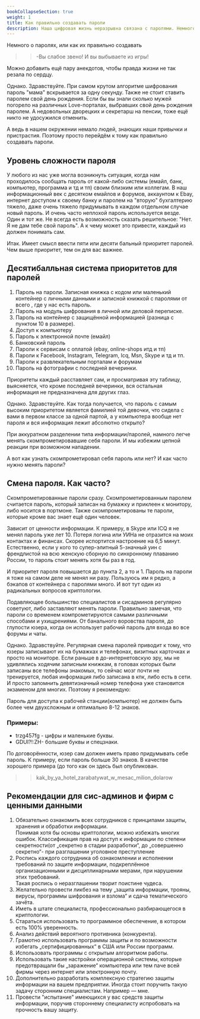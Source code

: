 ```yaml
---
bookCollapseSection: true
weight: 1
title: Как правильно создавать пароли
description: Наша цифровая жизнь неразрывна связана с паролями. Немного о том, как с ними можно работать
---
```


Немного о паролях, или как их правильно создавать

>>-Вы слабое звено! И вы выбываете из игры!

Можно добавить ещё пару анекдотов, чтобы правда жизни не так резала по сердцу.

Однако. Здравствуйте. При самом крутом алгоритме шифрования пароль "мама" вскрывается за одну секунду. Также не стоит ставить паролем свой день рождения. Если бы вы знали сколько мужей погорело на различных Love-порталах, выбравших свой день рождения паролем. А недовольных дворецких и секретарш на пенсии, тоже ещё никто не удосужился отменить. 

А ведь в нашем окружении немало людей, знающих наши привычки и пристрастия. Поэтому просто перейдём к тому как правильно создавать пароли.

## Уровень сложности пароля

У любого из нас уже могла возникнуть ситуация, когда нам проходилось сообщать пароль от какой-либо системы (емайл, банк, компьютер, программа и тд и тп) своим близким или коллегам. В наш информационный век с десятком емайлов и форумов, аккаунтом к Ebay, интернет доступом к своему банку и паролем на "вторую" бухгалтерию тяжело, даже очень тяжело придумывать в каждом отдельном случае новый пароль. И очень часто неплохой пароль используется везде. Один и тот же. Не всегда есть возможность сказать решительное: "Нет. Я не дам тебе свой пароль". А к чему может это привести, каждый из должен понимать сам.

Итак. Имеет смысл ввести пяти или десяти бальный приоритет паролей. Чем выше приоритет, тем он для вас важнее.

## Десятибалльная система приоритетов для паролей

1. Пароль на пароли. Записная книжка с кодом или маленький контейнер с личными данными и записной книжкой с паролями от всего , где у нас есть пароль.
2. Пароль на модуль шифрования в личной или деловой переписке.
3. Пароль на контейнер с защищённой информацией (разница с пунктом 10 в размере).
4. Доступ к компьютеру
5. Пароль к электронной почте (емайл)
6. Банковский пароль
7. Пароли к сервисам с оплатой (ebay, online-shops итд и тп)
8. Пароли к Facebook, Instagram, Telegram, Icq, Msn, Skype и тд и тп.
9. Пароли к развлекательным порталам и форумам
10. Пароль на фотографии с последней вечеринки.

Приоритеты каждый расставляет сам, и просматривая эту таблицу, выясняется, что кроме последней вечеринки, вся остальная информация не предназначена для других глаз. 

Однако. Здравствуйте. Как тогда получается, что пароль с самым высоким приоритетом является фамилией той девочки, что сидела с вами в первом классе за одной партой, а у компьютера вообще нет пароля и вся информация лежит абсолютно открыто? 

При аккуратном разделении типа информации/паролей, намного легче менять скомпрометировавшие себя пароли. И мы избежим цепной реакции при возможном нападении.

А вот как узнать скомпрометировал себя пароль или нет? И как часто нужно менять пароли?

## Смена пароля. Как часто?

Скомпрометированные пароли сразу. Скомпрометированным паролем считается пароль, который записан на бумажку и приклеен к монитору, либо носится в портмоне. Также скомпрометированы те пароли, которые кроме вас знает ещё один человек.

Зависит от ценности информации. К примеру, в Skype или ICQ я не менял пароль уже лет 10. Потеря логина или УИНа не отразится на моих контактах и финансах. Скорее испортится настроение на 6,5 минут. Естественно, если у кого то супер-элитный 5-значный уин с френдлистой на всю женскую сборную по синхронному плаванию России, то пароль стоит менять хотя бы раз в год. 

И приоритет пароля повышается до пункта 2, а то и 1. Пароль на пароли я тоже на самом деле не менял ни разу. Пользуюсь им я редко, а бэкапов от контейнера с паролями много. И вот тут один из радикальных вопросов криптологии.

Подавляющее большинство специалистов и сисадминов регулярно советуют, либо заставляют менять пароли. Правильно замечая, что пароли со временем компрометируются самыми различными способами и ухищрениями. От банального воровства пароля, до глупости юзера, когда он использует рабочий пароль для входа во все форумы и чаты. 

Однако. Здравствуйте. Регулярная смена паролей приводит к тому, что юзеры записывают их на бумажках и телефонах, визитных карточках и просто на мониторе. Если раньше в до-интернетовскую эру, мы не удивлялись ходячим записным книжкам, в головах которых были записаны все телефоны знакомых, то сейчас мозг почти не тренируется, любая информация либо записана в кпк, либо есть в сети. И просто запомнить девятизначный номер телефона уже становится экзаменом для многих. Поэтому я рекомендую:

Пароль для доступа к рабочей станции(компьютер) не должен быть более чем двухсложным и оптимально 8-12 знаков.

### Примеры:
- trzg457fg - цифры и маленькие буквы.
- GDUI?!:ZH- большие буквы и спецзнаки.

По договорённости, юзер сам должен иметь право придумывать себе пароль. К примеру, если пароль больше 30 знаков. В качестве хорошего примера (до того как он здесь был опубликован.

>>kak_by_ya_hotel_zarabatywat_w_mesac_milion_dolarow

## Рекомендации для сис-админов и фирм с ценными данными

1. Обязательно ознакомить всех сотрудников с принципами защиты, хранения и обработки информации.  
    Понимая хотя бы основы криптологии, можно избежать многих ошибок. Классификация прав на доступ к информации по степени секретности(от „секретно в стадии разработки“, до „совершенно секретно“- при разглашении уголовное преступление
2. Роспись каждого сотрудника об ознакомлении и исполнении требований по защите информации, подкреплённое организационными и дисциплинарными мерами, при нарушении этих требований.  
 Такая роспись о неразглашении творит поистине чудеса.
3. Желательно провести ликбез на тему „защита информации, трояны, вирусы, программы шифрования и взлома“ и сдача тематического зачёта. 
4. Иметь в штате специалиста, профессионально разбирающегося в криптологии. 
5. Стараться использовать то программное обеспечение, в котором есть 100% уверенность.
6. Анализ действий вероятного противника (конкурента). 
7. Грамотно использовать программы защиты и по возможности избегать „сертифицированных“ в США или России программ.  
8. Использовать программы с открытым алгоритмом работы.
9. Использовать такие настройки операционной системы, которые предотвращали бы „заражение“ компьютера или тем паче всей фирмы через интернет или электронную почту.
10. Дополнительно разработать комплексную стратегию защиты информации на вашем предприятии. Иногда стоит поручить такую задачу сторонним специалистам. Например — мне.
11. Провести "испытание" имеющихся у вас средств защиты информации, поручив стороннему специалисту испробовать на прочность вашу защиту.